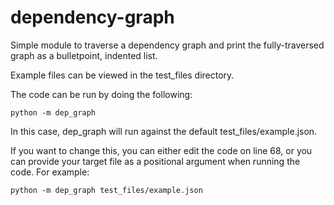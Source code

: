 # dependency-graph

Simple module to traverse a dependency graph and print the fully-traversed graph as a bulletpoint, indented list.

Example files can be viewed in the test_files directory.

The code can be run by doing the following:

```python -m dep_graph```

In this case, dep_graph will run against the default test_files/example.json.

If you want to change this, you can either edit the code on line 68, or you can provide your target file as a positional
argument when running the code. For example:

```python -m dep_graph test_files/example.json```